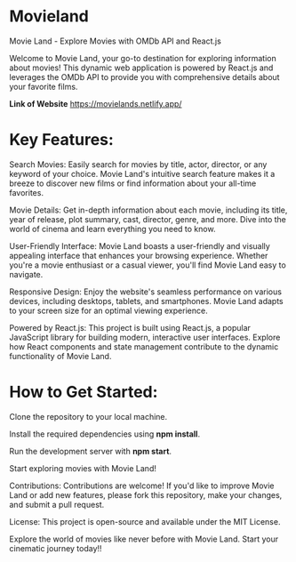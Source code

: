 # Movieland
Movie Land - Explore Movies with OMDb API and React.js

Welcome to Movie Land, your go-to destination for exploring information about movies! This dynamic web application is powered by React.js and leverages the OMDb API to provide you with comprehensive details about your favorite films.

**Link of Website**
https://movielands.netlify.app/

# Key Features:

Search Movies: Easily search for movies by title, actor, director, or any keyword of your choice. Movie Land's intuitive search feature makes it a breeze to discover new films or find information about your all-time favorites.

Movie Details: Get in-depth information about each movie, including its title, year of release, plot summary, cast, director, genre, and more. Dive into the world of cinema and learn everything you need to know.

User-Friendly Interface: Movie Land boasts a user-friendly and visually appealing interface that enhances your browsing experience. Whether you're a movie enthusiast or a casual viewer, you'll find Movie Land easy to navigate.

Responsive Design: Enjoy the website's seamless performance on various devices, including desktops, tablets, and smartphones. Movie Land adapts to your screen size for an optimal viewing experience.

Powered by React.js: This project is built using React.js, a popular JavaScript library for building modern, interactive user interfaces. Explore how React components and state management contribute to the dynamic functionality of Movie Land.

# How to Get Started:

Clone the repository to your local machine.

Install the required dependencies using **npm install**.

Run the development server with **npm start**.

Start exploring movies with Movie Land!

Contributions:
Contributions are welcome! If you'd like to improve Movie Land or add new features, please fork this repository, make your changes, and submit a pull request.

License:
This project is open-source and available under the MIT License.

Explore the world of movies like never before with Movie Land. Start your cinematic journey today!!
